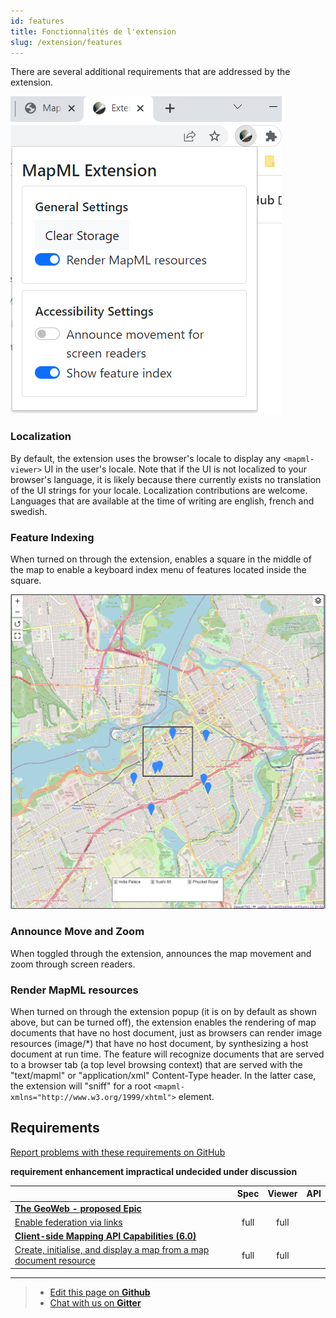 ```yaml
---
id: features
title: Fonctionnalités de l'extension 
slug: /extension/features
---
```


There are several additional requirements that are addressed by the extension.

![Extension popup](../assets/img/render-mapml.png)

### Localization

By default, the extension uses the browser's locale to display any `<mapml-viewer>` UI in the user's locale. Note that if the UI is not localized to your browser's language, it is likely because there currently exists no translation of the UI strings for your locale.  Localization contributions are welcome.  Languages that are available at the time of writing are english, french and swedish.

### Feature Indexing

When turned on through the extension, enables a square in the middle of the map to enable a keyboard index menu of features located inside the square. 

![Feature Index Example](../assets/img/feature-index.png)

### Announce Move and Zoom

When toggled through the extension, announces the map movement and zoom through screen readers.

### Render MapML resources

When turned on through the extension popup (it is on by default as shown above, but can be turned off), the extension enables the rendering of map documents that have no host document, just as browsers can render image resources (image/*) that have no host document, by synthesizing a host document at run time.  The feature will recognize documents that are served to a browser tab (a top level browsing context) that are served with the "text/mapml" or "application/xml" Content-Type header. In the latter case, the extension will "sniff" for a root `<mapml- xmlns="http://www.w3.org/1999/xhtml">` element.

## Requirements

[Report problems with these requirements on GitHub](https://github.com/Maps4HTML/HTML-Map-Element-UseCases-Requirements/issues/new?title=-SUMMARIZE+THE+PROBLEM-&body=-DESCRIBE+THE+PROBLEM-)

<p><b><span class="requirement">requirement</span>
<span class="enhancement">enhancement</span>
<span class="impractical">impractical</span>
<span class="undecided">undecided</span>
<span class="discussion">under discussion</span></b></p>

|  | Spec | Viewer | API |
|:---------------------------------------------------------------------------------|:------: |:-----: |:---: |
| [**The GeoWeb - proposed Epic**](https://github.com/Maps4HTML/HTML-Map-Element-UseCases-Requirements/issues/172) |  |  |  |
| <div class="discussion">[Enable federation via links](https://github.com/Maps4HTML/HTML-Map-Element-UseCases-Requirements/issues/19)</div> | full | full |  |
| [**Client-side Mapping API Capabilities (6.0)**](https://maps4html.org/HTML-Map-Element-UseCases-Requirements/#client-apis) |  |  |  |
| <div class="discussion">[Create, initialise, and display a map from a map document resource](https://github.com/Maps4HTML/HTML-Map-Element-UseCases-Requirements/issues/259)</div> | full | full |  |

---

> - [Edit this page on **Github**](https://github.com/Maps4HTML/web-map-doc/edit/main/docs/extension/features.md)
> - [Chat with us on **Gitter**](https://gitter.im/Maps4HTML/chat)
